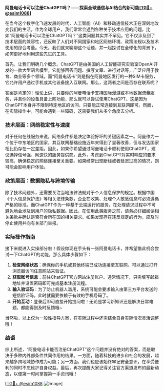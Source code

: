 **阿曼电话卡可以注册ChatGPT吗？——探索全球通信与AI结合的新可能[[TG💪+ @esim1088](https://t.me/s/esim1088)]**

在当今这个数字化飞速发展的时代，人工智能（AI）和移动通信技术正在深刻地改变我们的生活。作为全球用户，我们常常会遇到各种关于技术应用的问题，比如“阿曼电话卡可以注册ChatGPT吗？”这类问题其实并不罕见。它不仅涉及到了技术层面的兼容性，还反映了人们对不同国家和地区网络环境、政策法规以及技术使用的综合考量。今天，我们就来聊聊这个话题，并一起探讨在全球化的背景下，如何更好地利用这些先进的工具。

首先，让我们明确几个概念。ChatGPT是由美国的人工智能研究实验室OpenAI开发的一款大型语言模型，它能够回答问题、撰写文章、进行对话等，广泛应用于教育、商业等多个领域。而“阿曼电话卡”则是指在阿曼地区发行的一种SIM卡服务，它允许用户通过手机或其他设备接入互联网。那么，这两者之间是否存在联系呢？

答案是肯定的！理论上讲，只要你的阿曼电话卡支持国际漫游或本地数据流量服务，并且你的设备具备上网功能，那么就可以尝试使用ChatGPT。这是因为ChatGPT本身并不限制特定地区的访问，只要能正常连接到互联网即可。然而，在实际操作中，可能会遇到一些障碍，这需要我们从多个角度去分析。

### 技术层面：网络稳定性与速度

对于任何在线服务来说，网络条件都是决定体验好坏的关键因素之一。阿曼作为一个位于中东地区的国家，其互联网基础设施近年来得到了显著改善，但与发达国家相比仍存在一定差距。因此，如果你希望通过阿曼电话卡顺利使用ChatGPT，建议选择信号强、网速快的服务提供商。此外，考虑到ChatGPT对实时响应的要求较高，确保稳定的网络连接至关重要。如果经常出现断线或者延迟过高的情况，则可能会影响用户体验。

### 政策层面：数据隐私与跨境传输

除了技术问题外，还需要关注当地法律法规对于个人信息保护的规定。根据中国《个人信息保护法》等相关法律条款，企业在收集、处理个人敏感信息时必须遵循严格的标准。而ChatGPT作为一种基于云端运行的服务，在处理请求过程中不可避免地会涉及到用户的隐私数据。因此，在使用此类服务之前，请务必仔细阅读相关条款并确认是否符合所在国的相关要求。如果发现存在违反规定的行为，应及时停止使用并向有关部门举报。

### 实际操作指南

接下来就进入实操部分啦！假设你现在手头有一张阿曼电话卡，并希望借此机会尝试一下ChatGPT的功能，那么具体步骤如下：

1. **检查网络状态**：确保你的手机或其他终端已成功连接至互联网。可以通过打开浏览器访问任意网站来验证。
2. **获取账号信息**：前往ChatGPT官方网站注册账户。通常情况下，只需填写邮箱地址并设置密码即可完成基本注册流程。
3. **输入验证码**：为了防止机器人滥用，系统可能会要求输入由第三方平台发送的短信验证码。此时就需要依赖于有效的手机号码了。
4. **开始互动**：登录后即可直接开始提问啦！无论是学习新知识还是解决日常难题，都能得到及时反馈哦~

当然啦，以上仅为一般性指导方案，在实际过程中还需结合自身实际情况灵活调整哦！

### 结语

综上所述，“阿曼电话卡能否注册ChatGPT”这个问题并没有绝对的答案，而是取决于多种内外部条件共同作用的结果。一方面，随着科技的进步和社会的发展，越来越多跨地域协作成为可能；另一方面，我们也应该始终牢记安全意识，在享受便利的同时不忘维护自身权益。最后，再次提醒大家记得关注官方渠道发布的最新动态，以便第一时间掌握第一手资讯哦！

[[TG💪+ @esim1088](https://t.me/s/esim1088) ![Image](https://i.postimg.cc/4NQfJmqS/Snipaste-2025-05-13-00-14-12.png)]